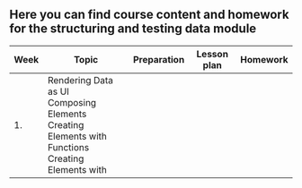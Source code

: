 ## Here you can find course content and homework for the structuring and testing data module

| Week | Topic | Preparation | Lesson plan | Homework |
| ---- | ----- | ----------- | -------- |------------ |
|1.| Rendering Data as UI <br> Composing Elements <br> Creating Elements with Functions <br> Creating Elements with <template> <br> Reusable components <br> One-to-One Mappings <br> Using map <br> Applying map | [Preparation](Week10/1-preparation.md)|[Lesson plan](week10/2-lesson-plan.md)|[Homework](week10/3-homework.md)|
|2.| Gathering Requirements <br> Identifying state <br> Refactoring to State+Render <br> Introducing new state <br> Rendering based on State <br> Capturing events <br> Re-rendering <br> Actually Re-rendering | [Preparation](week11/1-preparation.md)|[Lesson plan](week11/2-lesson-plan.md)|[Homework](week11/3-homework.md)|
|3.| Synchronous Execution <br> Latency <br> Callbacks <br> Promises <br> Using .then() <br> Async/Await <br> Using .fetch() | [Preparation](week12/1-preparation.md)|[Lesson plan](week12/2-lesson-plan.md)|[Homework](week12/3-homework.md)|

> **Kind note:**  
The JavaScript modules are tough. Very tough! We expect you to **always** come prepared to the class on Sunday.


